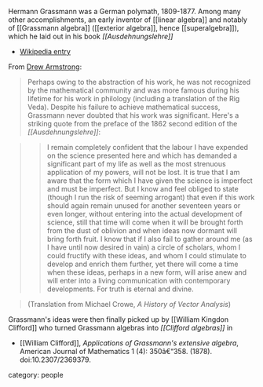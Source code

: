 
Hermann Grassmann was a German polymath, 1809-1877. Among many other accomplishments, an early inventor of [[linear algebra]] and notably of [[Grassmann algebra]] ([[exterior algebra]], hence [[superalgebra]]), which he laid out in his book _[[Ausdehnungslehre]]_

* [Wikipedia entry](http://en.wikipedia.org/wiki/Hermann_Grassmann)


From [Drew Armstrong](https://plus.google.com/103061162497127117651/posts/f4HHK1XhUL1):

> Perhaps owing to the abstraction of his work, he was not recognized by the mathematical community and was more famous during his lifetime for his work in philology (including a translation of the Rig Veda). Despite his failure to achieve mathematical success, Grassmann never doubted that his work was significant. Here's a striking quote from the preface of the 1862 second edition of the _[[Ausdehnungslehre]]_:

>> I remain completely confident that the labour I have expended on the science presented here and which has demanded a significant part of my life as well as the most strenuous application of my powers, will not be lost. It is true that I am aware that the form which I have given the science is imperfect and must be imperfect. But I know and feel obliged to state (though I run the risk of seeming arrogant) that even if this work should again remain unused for another seventeen years or even longer, without entering into the actual development of science, still that time will come when it will be brought forth from the dust of oblivion and when ideas now dormant will bring forth fruit. I know that if I also fail to gather around me (as I have until now desired in vain) a circle of scholars, whom I could fructify with these ideas, and whom I could stimulate to develop and enrich them further, yet there will come a time when these ideas, perhaps in a new form, will arise anew and will enter into a living communication with contemporary developments. For truth is eternal and divine.

> (Translation from Michael Crowe, _A History of Vector Analysis_)

Grassmann's ideas were then finally picked up by [[William Kingdon Clifford]] who turned Grassmann algebras into _[[Clifford algebras]]_ in 

* [[William Clifford]], _Applications of Grassmann's extensive algebra_, American Journal of Mathematics 1 (4): 350â€“358. (1878). doi:10.2307/2369379. 

category: people